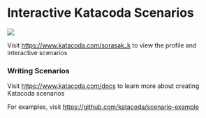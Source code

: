 # Interactive Katacoda Scenarios

[![](http://shields.katacoda.com/katacoda/sorasak_k/count.svg)](https://www.katacoda.com/sorasak_k "Get your profile on Katacoda.com")

Visit https://www.katacoda.com/sorasak_k to view the profile and interactive scenarios

### Writing Scenarios
Visit https://www.katacoda.com/docs to learn more about creating Katacoda scenarios

For examples, visit https://github.com/katacoda/scenario-example
